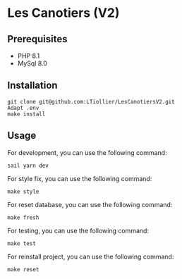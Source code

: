 # Les Canotiers (V2)

## Prerequisites

- PHP 8.1
- MySql 8.0

## Installation

```
git clone git@github.com:LTiollier/LesCanotiersV2.git
Adapt .env
make install
```

## Usage

For development, you can use the following command:
```
sail yarn dev
```

For style fix, you can use the following command:
```
make style
```

For reset database, you can use the following command:
```
make fresh
```

For testing, you can use the following command:
```
make test
```

For reinstall project, you can use the following command:
```
make reset
```
